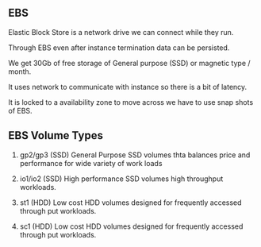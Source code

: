 ## EBS 

Elastic Block Store is a network drive we can connect while they run.

Through EBS  even after instance termination data can be persisted.

We get 30Gb of free storage of  General purpose (SSD) or magnetic type / month. 

 
It uses network to communicate with instance so there is a bit of latency.

It is locked to a availability zone to move across we have to use snap shots of EBS.

## EBS Volume Types

1. gp2/gp3 (SSD) General Purpose SSD volumes thta balances price and performance for wide variety of work loads

2. io1/io2 (SSD) High performance SSD volumes high throughput workloads.

3. st1 (HDD) Low cost HDD volumes  designed for frequently accessed through put workloads.

4. sc1 (HDD) Low cost HDD volumes  designed for frequently accessed through put workloads.
